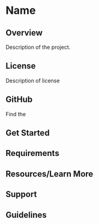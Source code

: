 # Name
## Overview
Description of the project. 
## License
Description of license
## GitHub
Find the 
## Get Started
## Requirements
## Resources/Learn More
## Support
## Guidelines 
